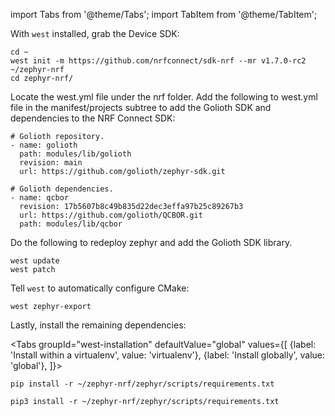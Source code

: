 
import Tabs from '@theme/Tabs';
import TabItem from '@theme/TabItem';

With `west` installed, grab the Device SDK:


```
cd ~
west init -m https://github.com/nrfconnect/sdk-nrf --mr v1.7.0-rc2 ~/zephyr-nrf
cd zephyr-nrf/
```
Locate the west.yml file under the nrf folder.
Add the following to west.yml file in the manifest/projects subtree to add the Golioth SDK and dependencies to the NRF Connect SDK:
```
# Golioth repository.
- name: golioth
  path: modules/lib/golioth
  revision: main
  url: https://github.com/golioth/zephyr-sdk.git

# Golioth dependencies.
- name: qcbor
  revision: 17b5607b8c49b835d22dec3effa97b25c89267b3
  url: https://github.com/golioth/QCBOR.git
  path: modules/lib/qcbor

```
Do the following to redeploy zephyr and add the Golioth SDK library.
```
west update
west patch
```

Tell `west` to automatically configure CMake:

```
west zephyr-export
```

Lastly, install the remaining dependencies:

<Tabs
groupId="west-installation"
defaultValue="global"
values={[
{label: 'Install within a virtualenv', value: 'virtualenv'},
{label: 'Install globally', value: 'global'},
]}>
<TabItem value="virtualenv">

```
pip install -r ~/zephyr-nrf/zephyr/scripts/requirements.txt
```

</TabItem>
<TabItem value="global">

```
pip3 install -r ~/zephyr-nrf/zephyr/scripts/requirements.txt
```

</TabItem>
</Tabs>
